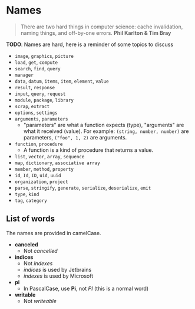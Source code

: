 # Names

> There are two hard things in computer science: cache invalidation,
> naming things, and off-by-one errors.
> **Phil Karlton & Tim Bray**

**TODO**: Names are hard, here is a reminder of some topics to discuss

- `image`, `graphics`, `picture`
- `load`, `get`, `compute`
- `search`, `find`, `query`
- `manager`
- `data`, `datum`, `items`, `item`, `element`, `value`
- `result`, `response`
- `input`, `query`, `request`
- `module`, `package`, `library`
- `scrap`, `extract`
- `options`, `settings`
- `arguments`, `parameters`
  - "parameters" are what a function expects (type), "arguments" are what it received (value).
    For example: `(string, number, number)` are parameters, `("foo", 1, 2)` are arguments.
- `function`, `procedure`
  - A function is a kind of procedure that returns a value.
- `list`, `vector`, `array`, `sequence`
- `map`, `dictionary`, `associative array`
- `member`, `method`, `property`
- `id`, `Id`, `ID`, `uid`, `uuid`
- `organization`, `project`
- `parse`, `stringify`, `generate`, `serialize`, `deserialize`, `emit`
- `type`, `kind`
- `tag`, `category`

## List of words

The names are provided in camelCase.

- **canceled**
  - Not _cancelled_
- **indices**
  - Not _indexes_
  - _indices_ is used by Jetbrains
  - _indexes_ is used by Microsoft
- **pi**
  - In PascalCase, use **Pi**, not _PI_ (this is a normal word)
- **writable**
  - Not _writeable_
